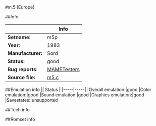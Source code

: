 #m.5 (Europe)

##Info

||Info|
|-----|-----|
|**Setname:**|m5p
|**Year:**|1983
|**Manufacturer:**|Sord
|**Status:**|good
|**Bug reports:**|[MAMETesters](http://mametesters.org/view_all_set.php?type=1&temporary=y&search=m5.c)
|**Source file:**|[m5.c](https://github.com/mamedev/mame/blob/master/src/mess/drivers/m5.c)

##Emulation info
|| Status |
|-----|-----|
|Overall emulation:|good
|Color emulation:|good
|Sound emulation:|good
|Graphics emulation:|good
|Savestates:|unsupported

##Tech info

##Romset info

<!--- START OF EDITED COMMENT DO NOT TOUCH TEXT ABOVE-->
